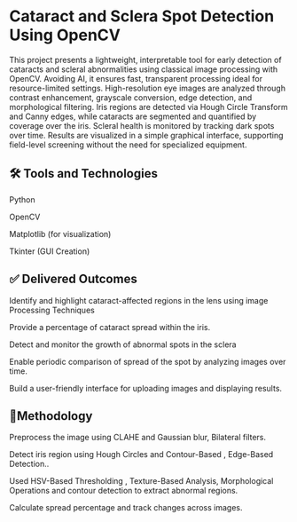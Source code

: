 
# Cataract and Sclera Spot Detection Using OpenCV

This project presents a lightweight, interpretable tool for early detection of cataracts and scleral abnormalities using classical image processing with OpenCV. Avoiding AI, it ensures fast, transparent processing ideal for resource-limited settings. High-resolution eye images are analyzed through contrast enhancement, grayscale conversion, edge detection, and morphological filtering. Iris regions are detected via Hough Circle Transform and Canny edges, while cataracts are segmented and quantified by coverage over the iris. Scleral health is monitored by tracking dark spots over time. Results are visualized in a simple graphical interface, supporting field-level screening without the need for specialized equipment.


## 🛠️ Tools and Technologies

Python

OpenCV

Matplotlib (for visualization)

Tkinter (GUI Creation)
## ✅ Delivered Outcomes

Identify and highlight cataract-affected regions in the lens using image Processing Techniques

Provide a percentage of cataract spread within the iris.

Detect and monitor the growth of abnormal spots in the sclera

Enable periodic comparison of spread of the spot by analyzing images over time.

Build a user-friendly interface for uploading images and displaying results.
## 🔬Methodology

Preprocess the image using CLAHE and Gaussian blur, Bilateral filters.

Detect iris region using Hough Circles and Contour-Based , Edge-Based Detection..

Used HSV-Based Thresholding , Texture-Based Analysis, Morphological Operations and contour detection to extract abnormal regions.

Calculate spread percentage and track changes across images.
